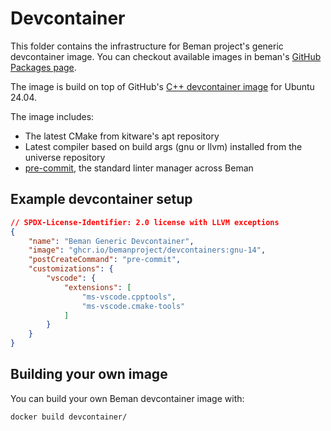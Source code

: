 # Devcontainer

<!-- SPDX-License-Identifier: 2.0 license with LLVM exceptions -->

This folder contains the infrastructure for Beman project's 
generic devcontainer image. You can checkout available images in beman's 
[GitHub Packages page](https://github.com/orgs/bemanproject/packages/container/package/devcontainers).

The image is build on top of GitHub's 
[C++ devcontainer image](https://github.com/devcontainers/images/tree/main/src/cpp)
for Ubuntu 24.04.

The image includes:

- The latest CMake from kitware's apt repository
- Latest compiler based on build args (gnu or llvm) installed from the universe repository
- [pre-commit](https://pre-commit.com/), the standard linter manager across Beman

## Example devcontainer setup

```json
// SPDX-License-Identifier: 2.0 license with LLVM exceptions
{
	"name": "Beman Generic Devcontainer",
	"image": "ghcr.io/bemanproject/devcontainers:gnu-14",
	"postCreateCommand": "pre-commit",
	"customizations": {
		"vscode": {
			"extensions": [
				"ms-vscode.cpptools",
				"ms-vscode.cmake-tools"
			]
		}
	}
}
```

## Building your own image

You can build your own Beman devcontainer image with:

```bash
docker build devcontainer/
```
